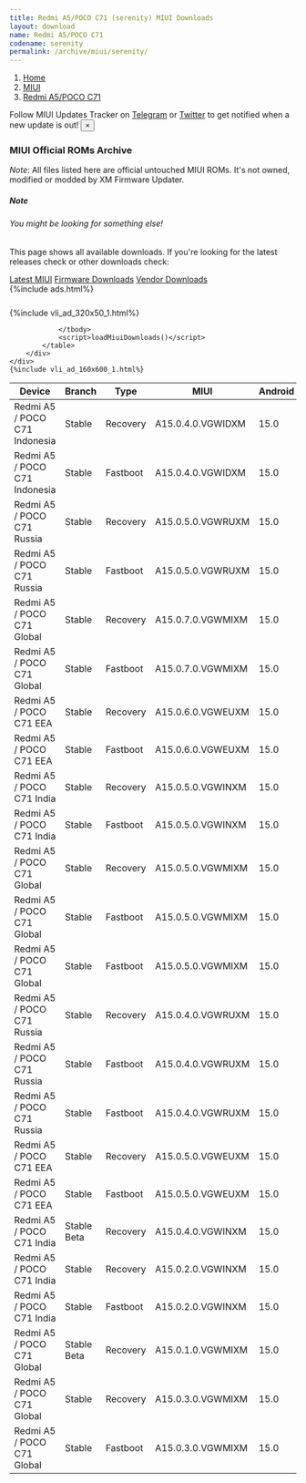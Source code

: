 ```yaml
---
title: Redmi A5/POCO C71 (serenity) MIUI Downloads
layout: download
name: Redmi A5/POCO C71
codename: serenity
permalink: /archive/miui/serenity/
---
```

<nav aria-label="breadcrumb">
    <ol class="breadcrumb">
        <li class="breadcrumb-item"><a href="/">Home</a></li>
        <li class="breadcrumb-item"><a href="/miui/">MIUI</a></li>
        <li class="breadcrumb-item active" aria-current="page"><a href="/miui/serenity/">Redmi A5/POCO C71</a></li>
    </ol>
</nav>
<div class="alert alert-primary alert-dismissible fade show" role="alert">
    Follow MIUI Updates Tracker on <a href="https://t.me/MIUIUpdatesTracker" class="alert-link">Telegram</a>
     or <a href="https://twitter.com/MiFwUpdater" class="alert-link">Twitter</a> to get notified when a new update is out!
    <button type="button" class="close" data-dismiss="alert" aria-label="Close">
        <span aria-hidden="true">&times;</span>
    </button>
</div>

### MIUI Official ROMs Archive
*Note*: All files listed here are official untouched MIUI ROMs. It's not owned, modified or modded by XM Firmware Updater.
<div class="card">
  <div class="card-body">
    <h5 class="card-title">Note</h5>
    <h6 class="card-subtitle mb-2 text-muted">You might be looking for something else!</h6>
    <p class="card-text">This page shows all available downloads.
     If you're looking for the latest releases check or other downloads check:</p>
    <a href="/miui/serenity/" class="card-link">Latest MIUI</a>
    <a href="/firmware/serenity/" class="card-link">Firmware Downloads</a>
    <a href="/vendor/serenity/" class="card-link">Vendor Downloads</a>
  </div>
</div>
{%include ads.html%}
<div class="row justify-content-center">
    <div class="col-10">
        <div class="table-responsive-md" style="margin-top: 25px;">
            {%include vli_ad_320x50_1.html%}
            <table id="miui" class="display dt-responsive nowrap compact table table-striped table-hover table-sm">
                <thead class="thead-dark">
                    <tr>
                        <th data-ref="device">Device</th>
                        <th data-ref="branch">Branch</th>
                        <th data-ref="type">Type</th>
                        <th data-ref="miui">MIUI</th>
                        <th data-ref="android">Android</th>
                        <th data-ref="size">Size</th>
                        <th data-ref="size">Date</th>
                        <th data-ref="link">Link</th>
                    </tr>
                </thead>
                <tbody>
                <tr><td>Redmi A5 / POCO C71 Indonesia</td><td>Stable</td><td>Recovery</td><td>A15.0.4.0.VGWIDXM</td><td>15.0</td><td>3.0 GB</td><td>2025-06-05</td><td><a href="/miui/serenity/stable/A15.0.4.0.VGWIDXM/">Download</a></td></tr>
<tr><td>Redmi A5 / POCO C71 Indonesia</td><td>Stable</td><td>Fastboot</td><td>A15.0.4.0.VGWIDXM</td><td>15.0</td><td>3.8 GB</td><td>2025-05-27</td><td><a href="/miui/serenity/stable/A15.0.4.0.VGWIDXM/">Download</a></td></tr>
<tr><td>Redmi A5 / POCO C71 Russia</td><td>Stable</td><td>Recovery</td><td>A15.0.5.0.VGWRUXM</td><td>15.0</td><td>2.9 GB</td><td>2025-06-05</td><td><a href="/miui/serenity/stable/A15.0.5.0.VGWRUXM/">Download</a></td></tr>
<tr><td>Redmi A5 / POCO C71 Russia</td><td>Stable</td><td>Fastboot</td><td>A15.0.5.0.VGWRUXM</td><td>15.0</td><td>3.5 GB</td><td>2025-05-27</td><td><a href="/miui/serenity/stable/A15.0.5.0.VGWRUXM/">Download</a></td></tr>
<tr><td>Redmi A5 / POCO C71 Global</td><td>Stable</td><td>Recovery</td><td>A15.0.7.0.VGWMIXM</td><td>15.0</td><td>2.9 GB</td><td>2025-05-30</td><td><a href="/miui/serenity/stable/A15.0.7.0.VGWMIXM/">Download</a></td></tr>
<tr><td>Redmi A5 / POCO C71 Global</td><td>Stable</td><td>Fastboot</td><td>A15.0.7.0.VGWMIXM</td><td>15.0</td><td>4.4 GB</td><td>2025-05-22</td><td><a href="/miui/serenity/stable/A15.0.7.0.VGWMIXM/">Download</a></td></tr>
<tr><td>Redmi A5 / POCO C71 EEA</td><td>Stable</td><td>Recovery</td><td>A15.0.6.0.VGWEUXM</td><td>15.0</td><td>3.0 GB</td><td>2025-05-30</td><td><a href="/miui/serenity/stable/A15.0.6.0.VGWEUXM/">Download</a></td></tr>
<tr><td>Redmi A5 / POCO C71 EEA</td><td>Stable</td><td>Fastboot</td><td>A15.0.6.0.VGWEUXM</td><td>15.0</td><td>3.9 GB</td><td>2025-05-22</td><td><a href="/miui/serenity/stable/A15.0.6.0.VGWEUXM/">Download</a></td></tr>
<tr><td>Redmi A5 / POCO C71 India</td><td>Stable</td><td>Recovery</td><td>A15.0.5.0.VGWINXM</td><td>15.0</td><td>2.9 GB</td><td>2025-05-16</td><td><a href="/miui/serenity/stable/A15.0.5.0.VGWINXM/">Download</a></td></tr>
<tr><td>Redmi A5 / POCO C71 India</td><td>Stable</td><td>Fastboot</td><td>A15.0.5.0.VGWINXM</td><td>15.0</td><td>3.5 GB</td><td>2025-05-14</td><td><a href="/miui/serenity/stable/A15.0.5.0.VGWINXM/">Download</a></td></tr>
<tr><td>Redmi A5 / POCO C71 Global</td><td>Stable</td><td>Recovery</td><td>A15.0.5.0.VGWMIXM</td><td>15.0</td><td>2.9 GB</td><td>2025-05-12</td><td><a href="/miui/serenity/stable/A15.0.5.0.VGWMIXM/">Download</a></td></tr>
<tr><td>Redmi A5 / POCO C71 Global</td><td>Stable</td><td>Fastboot</td><td>A15.0.5.0.VGWMIXM</td><td>15.0</td><td>4.5 GB</td><td>2025-04-29</td><td><a href="/miui/serenity/stable/A15.0.5.0.VGWMIXM/">Download</a></td></tr>
<tr><td>Redmi A5 / POCO C71 Global</td><td>Stable</td><td>Fastboot</td><td>A15.0.5.0.VGWMIXM</td><td>15.0</td><td>4.5 GB</td><td>2025-04-29</td><td><a href="/miui/serenity/stable/A15.0.5.0.VGWMIXM/">Download</a></td></tr>
<tr><td>Redmi A5 / POCO C71 Russia</td><td>Stable</td><td>Recovery</td><td>A15.0.4.0.VGWRUXM</td><td>15.0</td><td>2.9 GB</td><td>2025-05-09</td><td><a href="/miui/serenity/stable/A15.0.4.0.VGWRUXM/">Download</a></td></tr>
<tr><td>Redmi A5 / POCO C71 Russia</td><td>Stable</td><td>Fastboot</td><td>A15.0.4.0.VGWRUXM</td><td>15.0</td><td>3.5 GB</td><td>2025-04-29</td><td><a href="/miui/serenity/stable/A15.0.4.0.VGWRUXM/">Download</a></td></tr>
<tr><td>Redmi A5 / POCO C71 Russia</td><td>Stable</td><td>Fastboot</td><td>A15.0.4.0.VGWRUXM</td><td>15.0</td><td>3.5 GB</td><td>2025-04-29</td><td><a href="/miui/serenity/stable/A15.0.4.0.VGWRUXM/">Download</a></td></tr>
<tr><td>Redmi A5 / POCO C71 EEA</td><td>Stable</td><td>Recovery</td><td>A15.0.5.0.VGWEUXM</td><td>15.0</td><td>3.0 GB</td><td>2025-05-09</td><td><a href="/miui/serenity/stable/A15.0.5.0.VGWEUXM/">Download</a></td></tr>
<tr><td>Redmi A5 / POCO C71 EEA</td><td>Stable</td><td>Fastboot</td><td>A15.0.5.0.VGWEUXM</td><td>15.0</td><td>3.9 GB</td><td>2025-03-27</td><td><a href="/miui/serenity/stable/A15.0.5.0.VGWEUXM/">Download</a></td></tr>
<tr><td>Redmi A5 / POCO C71 India</td><td>Stable Beta</td><td>Recovery</td><td>A15.0.4.0.VGWINXM</td><td>15.0</td><td>2.9 GB</td><td>2025-05-08</td><td><a href="/miui/serenity/stable beta/A15.0.4.0.VGWINXM/">Download</a></td></tr>
<tr><td>Redmi A5 / POCO C71 India</td><td>Stable</td><td>Recovery</td><td>A15.0.2.0.VGWINXM</td><td>15.0</td><td>2.9 GB</td><td>2025-04-08</td><td><a href="/miui/serenity/stable/A15.0.2.0.VGWINXM/">Download</a></td></tr>
<tr><td>Redmi A5 / POCO C71 India</td><td>Stable</td><td>Fastboot</td><td>A15.0.2.0.VGWINXM</td><td>15.0</td><td>3.4 GB</td><td>2025-03-03</td><td><a href="/miui/serenity/stable/A15.0.2.0.VGWINXM/">Download</a></td></tr>
<tr><td>Redmi A5 / POCO C71 Global</td><td>Stable Beta</td><td>Recovery</td><td>A15.0.1.0.VGWMIXM</td><td>15.0</td><td>2.9 GB</td><td>2025-04-02</td><td><a href="/miui/serenity/stable beta/A15.0.1.0.VGWMIXM/">Download</a></td></tr>
<tr><td>Redmi A5 / POCO C71 Global</td><td>Stable</td><td>Recovery</td><td>A15.0.3.0.VGWMIXM</td><td>15.0</td><td>2.9 GB</td><td>2025-04-02</td><td><a href="/miui/serenity/stable/A15.0.3.0.VGWMIXM/">Download</a></td></tr>
<tr><td>Redmi A5 / POCO C71 Global</td><td>Stable</td><td>Fastboot</td><td>A15.0.3.0.VGWMIXM</td><td>15.0</td><td>4.4 GB</td><td>2025-03-28</td><td><a href="/miui/serenity/stable/A15.0.3.0.VGWMIXM/">Download</a></td></tr>

                </tbody>
                <script>loadMiuiDownloads()</script>
            </table>
        </div>
    </div>
    {%include vli_ad_160x600_1.html%}
</div>

